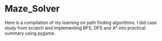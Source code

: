 # Maze_Solver
Here is a compilation of my learning on path finding algorithms. I did case study from scratch and implementing BFS, DFS and A* into practical summary using pygame. 
